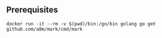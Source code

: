 ## Prerequisites

    docker run -it --rm -v $(pwd)/bin:/go/bin golang go get github.com/a8m/mark/cmd/mark
